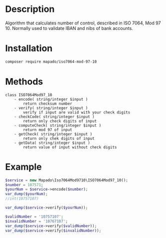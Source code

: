 # Description

Algorithm that calculates number of control, described in ISO 7064, Mod 97 10. Normally used to validate IBAN and nibs of bank accounts.

# Installation

```sh
composer require mapado/iso7064-mod-97-10
```

# Methods

```
class ISO7064Mod97_10
    - encode( string/integer $input )
        return checksum number
    - verify( string/integer $input )
        verify if input are valid with your check digits
    - checkCode( string/integer $input )
        return only check digits of input
    - computeCheck( string/integer $input )
        return mod 97 of input
    - getCheck( string/integer $input )
        return only chek digits of input
    - getData( string/integer $input )
        return value of input without check digits
```

# Example

```php
$service = new Mapado\Iso7064Mod9710\ISO7064Mod97_10();
$number = 107571;
$yourNum = $service->encode($number);
var_dump($yourNum);
//int(10757107)

var_dump($service->verify($yourNum));

$validNumber = '10757107';
$invalidNumber = '10767107';
var_dump($service->verify($validNumber));
var_dump($service->verify($invalidNumber));
```
